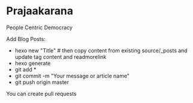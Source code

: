 # Prajaakarana

People Centric Democracy


Add Blog Posts:
- hexo new "Title" # then copy content from existing source/_posts and update tag content and readmorelink
- hexo generate
- git add *
- git commit -m "Your message or article name"
- git push origin master

You can create pull requests

